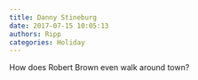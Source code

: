 ```yaml
---
title: Danny Stineburg
date: 2017-07-15 10:05:13
authors: Ripp
categories: Holiday
---
```


 How does Robert Brown even walk around town?